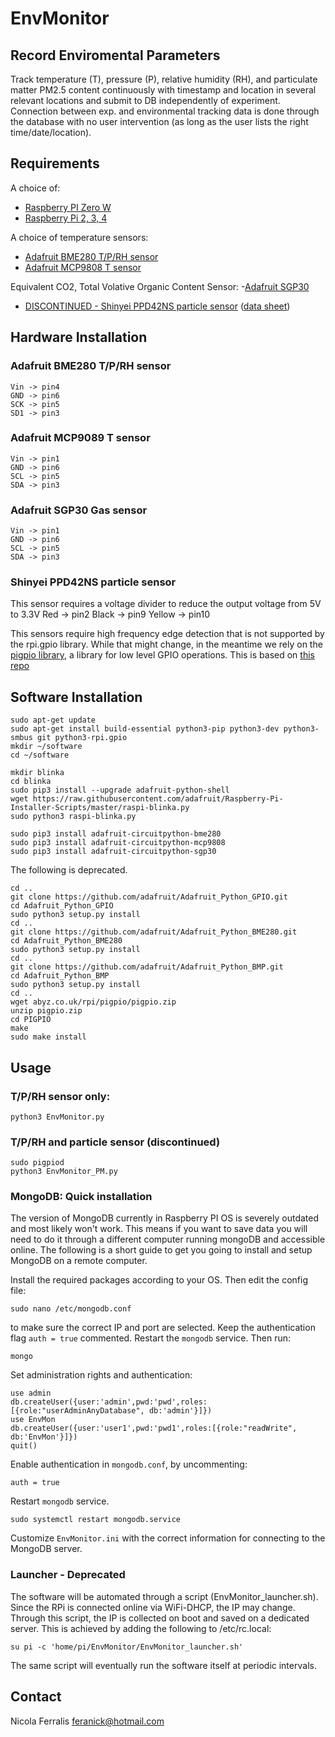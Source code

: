 # EnvMonitor
## Record Enviromental Parameters

Track temperature (T), pressure (P), relative humidity (RH), and particulate matter PM2.5 content
continuously with timestamp and location in several relevant locations and submit to DB independently of experiment. 
Connection between exp. and environmental tracking data is done through the database with no 
user intervention (as long as the user lists the right time/date/location).

## Requirements
A choice of:
- [Raspberry PI Zero W](https://www.raspberrypi.org/products/pi-zero-w/)
- [Raspberry Pi 2, 3, 4](https://www.raspberrypi.org)

A choice of temperature sensors:
- [Adafruit BME280 T/P/RH sensor](https://learn.adafruit.com/adafruit-bme280-humidity-barometric-pressure-temperature-sensor-breakout)
- [Adafruit MCP9808 T sensor](https://learn.adafruit.com/adafruit-mcp9808-precision-i2c-temperature-sensor-guide)

Equivalent CO2, Total Volative Organic Content Sensor:
-[Adafruit SGP30](https://learn.adafruit.com/adafruit-sgp30-gas-tvoc-eco2-mox-sensor)

- [DISCONTINUED - Shinyei PPD42NS particle sensor](https://www.seeedstudio.com/Grove-Dust-Sensor-p-1050.html) ([data sheet](http://www.mouser.com/ds/2/744/Seeed_101020012-838657.pdf))
  
## Hardware Installation
### Adafruit BME280 T/P/RH sensor
    Vin -> pin4
    GND -> pin6
    SCK -> pin5
    SD1 -> pin3
    
### Adafruit MCP9089 T sensor
    Vin -> pin1
    GND -> pin6
    SCL -> pin5
    SDA -> pin3
    
### Adafruit SGP30 Gas sensor
    Vin -> pin1
    GND -> pin6
    SCL -> pin5
    SDA -> pin3

### Shinyei PPD42NS particle sensor
This sensor requires a voltage divider to reduce the output voltage from 5V to 3.3V
    Red -> pin2
    Black -> pin9
    Yellow -> pin10    

This sensors require high frequency edge detection that is not supported by the rpi.gpio library. While that might change, in the meantime we rely on the [pigpio library](http://abyz.co.uk/rpi/pigpio/), a library for low level GPIO operations.  This is based on [this repo](https://github.com/andy-pi/weather-monitor)

## Software Installation
	sudo apt-get update
	sudo apt-get install build-essential python3-pip python3-dev python3-smbus git python3-rpi.gpio
    mkdir ~/software
    cd ~/software
    
    mkdir blinka
    cd blinka
    sudo pip3 install --upgrade adafruit-python-shell
    wget https://raw.githubusercontent.com/adafruit/Raspberry-Pi-Installer-Scripts/master/raspi-blinka.py
    sudo python3 raspi-blinka.py
    
    sudo pip3 install adafruit-circuitpython-bme280
    sudo pip3 install adafruit-circuitpython-mcp9808
    sudo pip3 install adafruit-circuitpython-sgp30
    
The following is deprecated.    

    cd ..
	git clone https://github.com/adafruit/Adafruit_Python_GPIO.git
	cd Adafruit_Python_GPIO
	sudo python3 setup.py install
    cd ..
	git clone https://github.com/adafruit/Adafruit_Python_BME280.git
    cd Adafruit_Python_BME280
    sudo python3 setup.py install
    cd ..
    git clone https://github.com/adafruit/Adafruit_Python_BMP.git
    cd Adafruit_Python_BMP
    sudo python3 setup.py install
    cd ..
    wget abyz.co.uk/rpi/pigpio/pigpio.zip
    unzip pigpio.zip
    cd PIGPIO
    make
    sudo make install

## Usage
### T/P/RH sensor only:
    python3 EnvMonitor.py 
### T/P/RH and particle sensor (discontinued)
    sudo pigpiod
    python3 EnvMonitor_PM.py
    
### MongoDB: Quick installation
The version of MongoDB currently in Raspberry PI OS is severely outdated and most likely won't work. This means if you want to save data you will need to do it through a different computer running mongoDB and accessible online. The following is a short guide to get you going to install and setup MongoDB on a remote computer. 

Install the required packages according to your OS. Then edit the config file:

    sudo nano /etc/mongodb.conf
    
to make sure the correct IP and port are selected. Keep the authentication flag `auth = true` commented. 
Restart the ```mongodb``` service. Then run:

    mongo

Set administration rights and authentication:

    use admin
    db.createUser({user:'admin',pwd:'pwd',roles:[{role:"userAdminAnyDatabase", db:'admin'}]})
    use EnvMon
    db.createUser({user:'user1',pwd:'pwd1',roles:[{role:"readWrite", db:'EnvMon'}]})
    quit()
    
Enable authentication in  ```mongodb.conf```, by uncommenting:

    auth = true
    
Restart ```mongodb``` service. 

    sudo systemctl restart mongodb.service

Customize `EnvMonitor.ini` with the correct information for connecting to the MongoDB server. 

### Launcher - Deprecated   
The software will be automated through a script (EnvMonitor_launcher.sh). Since the RPi is 
connected online via WiFi-DHCP, the IP may change. Through this script, the IP is collected
on boot and saved on a dedicated server. This is achieved by adding the following to /etc/rc.local:

    su pi -c 'home/pi/EnvMonitor/EnvMonitor_launcher.sh'

The same script will eventually run the software itself at periodic intervals. 

## Contact
Nicola Ferralis <feranick@hotmail.com>
    

